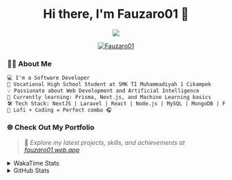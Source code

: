 <h1 align="center">Hi there, I'm Fauzaro01 👋</h1>

<p align="center">
  <img src="https://readme-typing-svg.herokuapp.com?font=Fira+Code&size=22&pause=1000&center=true&vCenter=true&width=460&lines=Full+Stack+Web+Developer;Self-Taught+Programmer;Always+Learning+New+Things;Love+to+Build+Cool+Stuff+😎" />
</p>

<p align="center">
  <a href="https://github.com/Fauzaro01">
    <img src="https://komarev.com/ghpvc/?username=Fauzaro01&label=Profile+views&color=blue&style=flat" alt="Fauzaro01" />
  </a>
</p>

### 👨‍💻 About Me

```txt
💻 I'm a Software Developer
🏫 Vocational High School Student at SMK TI Muhammadiyah 1 Cikampek
💡 Passionate about Web Development and Artificial Intelligence
🌱 Currently learning: Prisma, Next.js, and Machine Learning basics
🛠️ Tech Stack: NextJS | Laravel | React | Node.js | MySQL | MongoDB | PrismaJS
🎵 Lofi + Coding = Perfect combo 🎧
```


### 🌐 Check Out My Portfolio

> 📎 *Explore my latest projects, skills, and achievements at [fauzaro01.web.app](https://fauzaro01.web.app)*


<details>
  <summary>
     WakaTime Stats
  </summary>
  <br>
  
  <!--START_SECTION:waka-->

```txt
From: 10 September 2021 - To: 16 October 2025

Total Time: 987 hrs 10 mins

JavaScript          318 hrs 49 mins ████████░░░░░░░░░░░░░░░░░   32.30 %
PHP                 181 hrs 53 mins ████▓░░░░░░░░░░░░░░░░░░░░   18.42 %
HTML                109 hrs 53 mins ██▓░░░░░░░░░░░░░░░░░░░░░░   11.13 %
Blade Template      86 hrs 51 mins  ██▒░░░░░░░░░░░░░░░░░░░░░░   08.80 %
EJS                 70 hrs 5 mins   █▓░░░░░░░░░░░░░░░░░░░░░░░   07.10 %
Java                45 hrs 50 mins  █░░░░░░░░░░░░░░░░░░░░░░░░   04.64 %
CSS                 37 hrs 32 mins  █░░░░░░░░░░░░░░░░░░░░░░░░   03.80 %
JSON                35 hrs 22 mins  █░░░░░░░░░░░░░░░░░░░░░░░░   03.58 %
TypeScript          21 hrs 39 mins  ▓░░░░░░░░░░░░░░░░░░░░░░░░   02.19 %
Python              13 hrs 52 mins  ▒░░░░░░░░░░░░░░░░░░░░░░░░   01.40 %
```

<!--END_SECTION:waka-->
</details>
<details>
  <summary>
    GitHub Stats
  </summary>
  <br>
  <div align="center">
    <img src="https://github-readme-stats.vercel.app/api?username=Fauzaro01&show_icons=true&theme=algolia" alt="Fauzaro01's GitHub Stats" style="margin: 20px;" />
    <img src="https://github-readme-streak-stats.herokuapp.com/?user=Fauzaro01&theme=algolia" alt="Fauzaro01's GitHub Streak" style="margin: 20px;" />
  </div>

  <div align="center">
    <img src="https://github-readme-stats.vercel.app/api?username=Fauzaro01&show_icons=true&locale=en&count_private=true&hide_rank=true&custom_title=My%20GitHub%20Stats&disable_animations=true&theme=algolia" alt="Fauzaro01's Stars" style="margin: 20px;" />
    <img src="https://github-readme-stats.vercel.app/api/top-langs/?username=Fauzaro01&langs_count=8&theme=algolia&layout=compact" alt="Top Languages" style="margin: 20px;" />
  </div>
</details>
